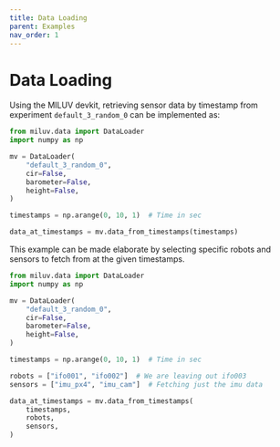 ```yaml
---
title: Data Loading
parent: Examples
nav_order: 1
---
```


# Data Loading
Using the MILUV devkit, retrieving sensor data by timestamp from experiment `default_3_random_0` can be implemented as:
```py
from miluv.data import DataLoader
import numpy as np

mv = DataLoader(
    "default_3_random_0",
    cir=False,
    barometer=False,
    height=False,
)

timestamps = np.arange(0, 10, 1)  # Time in sec

data_at_timestamps = mv.data_from_timestamps(timestamps)
```

This example can be made elaborate by selecting specific robots and sensors to fetch from at the given timestamps.
```py
from miluv.data import DataLoader
import numpy as np

mv = DataLoader(
    "default_3_random_0",
    cir=False,
    barometer=False,
    height=False,
)

timestamps = np.arange(0, 10, 1)  # Time in sec

robots = ["ifo001", "ifo002"]  # We are leaving out ifo003
sensors = ["imu_px4", "imu_cam"]  # Fetching just the imu data

data_at_timestamps = mv.data_from_timestamps(
    timestamps,
    robots,
    sensors,
)
```
